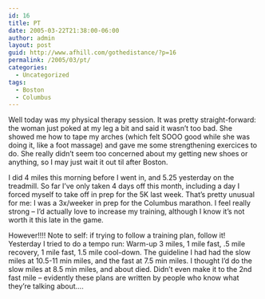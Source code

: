 ```yaml
---
id: 16
title: PT
date: 2005-03-22T21:38:00-06:00
author: admin
layout: post
guid: http://www.afhill.com/gothedistance/?p=16
permalink: /2005/03/pt/
categories:
  - Uncategorized
tags:
  - Boston
  - Columbus
---
```

Well today was my physical therapy session. It was pretty straight-forward: the woman just poked at my leg a bit and said it wasn&#8217;t too bad. She showed me how to tape my arches (which felt SOOO good while she was doing it, like a foot massage) and gave me some strengthening exercices to do. She really didn&#8217;t seem too concerned about my getting new shoes or anything, so I may just wait it out til after Boston.

I did 4 miles this morning before I went in, and 5.25 yesterday on the treadmill. So far I&#8217;ve only taken 4 days off this month, including a day I forced myself to take off in prep for the 5K last week. That&#8217;s pretty unusual for me: I was a 3x/weeker in prep for the Columbus marathon. I feel really strong &#8211; I&#8217;d actually love to increase my training, although I know it&#8217;s not worth it this late in the game. 

However!!!! Note to self: if trying to follow a training plan, follow it! Yesterday I tried to do a tempo run: Warm-up 3 miles, 1 mile fast, .5 mile recovery, 1 mile fast, 1.5 mile cool-down. The guideline I had had the slow miles at 10.5-11 min miles, and the fast at 7.5 min miles. I thought I&#8217;d do the slow miles at 8.5 min miles, and about died. Didn&#8217;t even make it to the 2nd fast mile &#8211; evidently these plans are written by people who know what they&#8217;re talking about&#8230;.